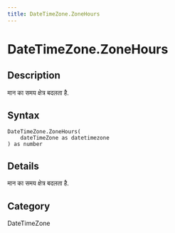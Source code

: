 ```yaml
---
title: DateTimeZone.ZoneHours
---
```


# DateTimeZone.ZoneHours


## Description

मान का समय क्षेत्र बदलता है.


## Syntax

```powerquery
DateTimeZone.ZoneHours(
    dateTimeZone as datetimezone
) as number
```


## Details

मान का समय क्षेत्र बदलता है.



## Category
DateTimeZone
